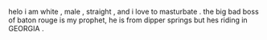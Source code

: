 helo i am white , male , straight , and i love to masturbate .
the big bad boss of baton rouge is my prophet, he is from dipper springs but hes riding in GEORGIA .
